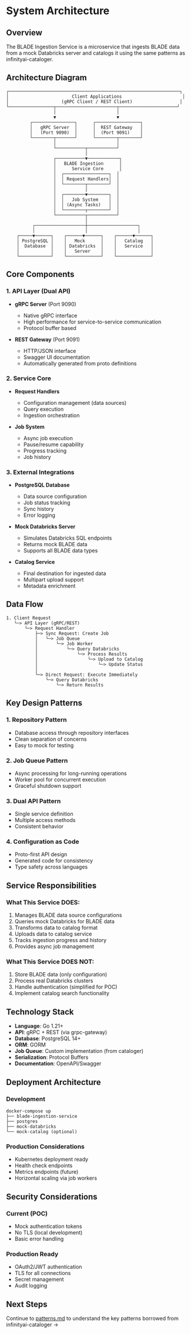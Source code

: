 # System Architecture

## Overview

The BLADE Ingestion Service is a microservice that ingests BLADE data from a mock Databricks server and catalogs it using the same patterns as infinityai-cataloger.

## Architecture Diagram

```
┌─────────────────────────────────────────────────────────────────┐
│                        Client Applications                       │
│                    (gRPC Client / REST Client)                  │
└─────────────────┬───────────────────────┬──────────────────────┘
                  │                       │
                  ▼                       ▼
         ┌────────────────┐      ┌─────────────────┐
         │   gRPC Server  │      │  REST Gateway   │
         │   (Port 9090)  │      │  (Port 9091)    │
         └────────┬───────┘      └────────┬────────┘
                  │                       │
                  └───────────┬───────────┘
                              │
                  ┌───────────▼────────────┐
                  │   BLADE Ingestion      │
                  │      Service Core      │
                  │  ┌─────────────────┐  │
                  │  │ Request Handlers│  │
                  │  └────────┬────────┘  │
                  │           │           │
                  │  ┌────────▼────────┐  │
                  │  │   Job System    │  │
                  │  │ (Async Tasks)   │  │
                  │  └────────┬────────┘  │
                  └───────────┬───────────┘
                              │
          ┌───────────────────┼───────────────────┐
          │                   │                   │
    ┌─────▼──────┐    ┌──────▼──────┐    ┌──────▼──────┐
    │ PostgreSQL │    │   Mock      │    │   Catalog   │
    │  Database  │    │ Databricks  │    │   Service   │
    │            │    │   Server    │    │             │
    └────────────┘    └─────────────┘    └─────────────┘
```

## Core Components

### 1. API Layer (Dual API)

- **gRPC Server** (Port 9090)
  - Native gRPC interface
  - High performance for service-to-service communication
  - Protocol buffer based

- **REST Gateway** (Port 9091)
  - HTTP/JSON interface
  - Swagger UI documentation
  - Automatically generated from proto definitions

### 2. Service Core

- **Request Handlers**
  - Configuration management (data sources)
  - Query execution
  - Ingestion orchestration
  
- **Job System**
  - Async job execution
  - Pause/resume capability
  - Progress tracking
  - Job history

### 3. External Integrations

- **PostgreSQL Database**
  - Data source configuration
  - Job status tracking
  - Sync history
  - Error logging

- **Mock Databricks Server**
  - Simulates Databricks SQL endpoints
  - Returns mock BLADE data
  - Supports all BLADE data types

- **Catalog Service**
  - Final destination for ingested data
  - Multipart upload support
  - Metadata enrichment

## Data Flow

```
1. Client Request
   └─> API Layer (gRPC/REST)
       └─> Request Handler
           ├─> Sync Request: Create Job
           │   └─> Job Queue
           │       └─> Job Worker
           │           └─> Query Databricks
           │               └─> Process Results
           │                   └─> Upload to Catalog
           │                       └─> Update Status
           │
           └─> Direct Request: Execute Immediately
               └─> Query Databricks
                   └─> Return Results
```

## Key Design Patterns

### 1. Repository Pattern
- Database access through repository interfaces
- Clean separation of concerns
- Easy to mock for testing

### 2. Job Queue Pattern
- Async processing for long-running operations
- Worker pool for concurrent execution
- Graceful shutdown support

### 3. Dual API Pattern
- Single service definition
- Multiple access methods
- Consistent behavior

### 4. Configuration as Code
- Proto-first API design
- Generated code for consistency
- Type safety across languages

## Service Responsibilities

### What This Service DOES:
1. Manages BLADE data source configurations
2. Queries mock Databricks for BLADE data
3. Transforms data to catalog format
4. Uploads data to catalog service
5. Tracks ingestion progress and history
6. Provides async job management

### What This Service DOES NOT:
1. Store BLADE data (only configuration)
2. Process real Databricks clusters
3. Handle authentication (simplified for POC)
4. Implement catalog search functionality

## Technology Stack

- **Language**: Go 1.21+
- **API**: gRPC + REST (via grpc-gateway)
- **Database**: PostgreSQL 14+
- **ORM**: GORM
- **Job Queue**: Custom implementation (from cataloger)
- **Serialization**: Protocol Buffers
- **Documentation**: OpenAPI/Swagger

## Deployment Architecture

### Development
```
docker-compose up
├── blade-ingestion-service
├── postgres
├── mock-databricks
└── mock-catalog (optional)
```

### Production Considerations
- Kubernetes deployment ready
- Health check endpoints
- Metrics endpoints (future)
- Horizontal scaling via job workers

## Security Considerations

### Current (POC)
- Mock authentication tokens
- No TLS (local development)
- Basic error handling

### Production Ready
- OAuth2/JWT authentication
- TLS for all connections
- Secret management
- Audit logging

## Next Steps

Continue to [patterns.md](patterns.md) to understand the key patterns borrowed from infinityai-cataloger →
